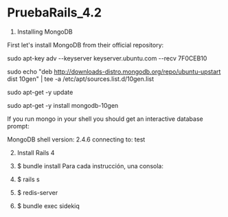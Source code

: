 # PruebaRails_4.2

1. Installing MongoDB

First let's install MongoDB from their official repository:

sudo apt-key adv --keyserver keyserver.ubuntu.com --recv 7F0CEB10

sudo echo "deb http://downloads-distro.mongodb.org/repo/ubuntu-upstart dist 10gen" | tee -a /etc/apt/sources.list.d/10gen.list

sudo apt-get -y update

sudo apt-get -y install mongodb-10gen

If you run mongo in your shell you should get an interactive database prompt:

MongoDB shell version: 2.4.6
connecting to: test

2. Install Rails 4

3. $ bundle install
Para cada instrucción, una consola:
4. $ rails s
5. $ redis-server
6. $ bundle exec sidekiq
